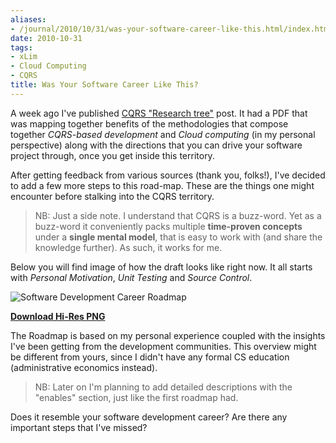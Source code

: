 ```yaml
---
aliases:
- /journal/2010/10/31/was-your-software-career-like-this.html/index.html
date: 2010-10-31
tags:
- xLim
- Cloud Computing
- CQRS
title: Was Your Software Career Like This?
---
```

<p>A week ago I've published <a href="http://abdullin.com/journal/2010/10/22/top-10-reasons-to-do-cqrs-in-a-pdf.html">CQRS "Research tree"</a> post. It had a PDF that was mapping together benefits of the methodologies that compose together <em>CQRS-based development</em> and <em>Cloud computing</em> (in my personal perspective) along with the directions that you can drive your software project through, once you get inside this territory.</p>

<p>After getting feedback from various sources (thank you, folks!), I've decided to add a few more steps to this road-map. These are the things one might encounter before stalking into the CQRS territory.</p>

<blockquote>
  <p>NB: Just a side note. I understand that CQRS is a buzz-word. Yet as a buzz-word it conveniently packs multiple <strong>time-proven concepts</strong> under a <strong>single mental model</strong>, that is easy to work with (and share the knowledge further). As such, it works for me.</p>
</blockquote>

<p>Below you will find image of how the draft looks like right now. It all starts with <em>Personal Motivation</em>, <em>Unit Testing</em> and <em>Source Control</em>.</p>

<p><span class="full-image-block ssNonEditable"><span><img src="/storage/uploads/2010/10/DevRoadmapDraft_thumb.png" alt="Software Development Career Roadmap"/></span></span></p>

<p><strong><a href="/storage/uploads/2010/10/DevRoadmapDraft.png">Download Hi-Res PNG</a></strong></p>

<p>The Roadmap is based on my personal experience coupled with the insights I've been getting from the development communities. This overview might be different from yours, since I didn't have any formal CS education (administrative economics instead).</p>

<blockquote>
  <p>NB: Later on I'm planning to add detailed descriptions with the "enables" section, just like the first roadmap had. </p>
</blockquote>

<p>Does it resemble your software development career? Are there any important steps that I've missed?</p>

